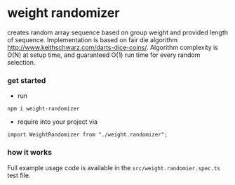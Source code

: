 # weight randomizer
creates random array sequence based on group weight and provided length of sequence. 
Implementation is based on fair die algorithm http://www.keithschwarz.com/darts-dice-coins/.
Algorithm complexity is O(N) at setup time, and guaranteed O(1) run time for every random selection.

### get started
- run
```
npm i weight-randomizer
```
- require into your project via
```
import WeightRandomizer from "./weight.randomizer";
```

### how it works

Full example usage code is available in the `src/weight.randomier.spec.ts` test file. 
